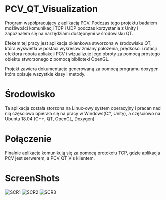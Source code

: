 # PCV_QT_Visualization

Program współpracujący z aplikacją [PCV](https://github.com/BlackMorzan/Prepraration_Cell_Viewer). Podczas tego projektu badałem możliwości komunikacji TCP i UDP podczas korzystania z Unity i zapoznałem się na narzędziami dostępnymi w środowisku QT. 

Efekem tej pracy jest aplikacja okienkowa stworzona w środowisku QT, która wyświetla w postaci wykresów zmiany położenia, prędkości i rotacji efektora robota apliakcji PCV i wizualizuje jego obroty za pomocą prostego obiektu stworzonego z pomocą biblioteki OpenGL. 

Projekt zawiera dokumentacje generowaną za pomocą programu doxygen która opisuje wszystkie klasy i metody. 

# Środowisko

Ta aplikacja została storzona na Linux-owy system operacyjny i pracan nad nią częściowo opierała się na pracy w Windows(C#, Unity), a częściowo na Ubuntu 18.04 (C++, QT, OpenGL, Doxygen)

# Połączenie

Finalnie aplikacje komunikują się za pomocą protokołu TCP, gdzie aplikacja PCV jest serwerem, a PCV_QT_Vis klientem.

# ScreenShots

![SCR1](https://github.com/BlackMorzan/PCV_QT_Visualization/QTforPCVwin-testing/SS_QTfor_PCV/Screenshot_QT_1.png)
![SCR2](https://github.com/BlackMorzan/PCV_QT_Visualization/QTforPCVwin-testing/SS_QTfor_PCV/Screenshot_QT_2.png)
![SCR3](https://github.com/BlackMorzan/PCV_QT_Visualization/QTforPCVwin-testing/SS_QTfor_PCV/Screenshot_QT_3.png)

